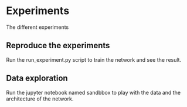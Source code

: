 # Experiments
The different experiments

## Reproduce the experiments
Run the run_experiment.py script to train the network and see the result.

## Data exploration
Run the jupyter notebook named sandbbox to play with the data and the architecture of the network.
